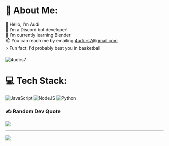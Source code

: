 # 💫 About Me:
👋 Hello, I’m Audi<br>🤖 I’m a Discord bot developer!<br>🌱 I’m currently learning Blender<br>📫 You can reach me by emailing 4udi.rs7@gmail.com<br>⚡ Fun fact: I'd probably beat you in basketball
<p align="left"> <img src="https://komarev.com/ghpvc/?username=4udirs7&label=Profile%20views&color=0e75b6&style=flat" alt="4udirs7" /> </p>

# 💻 Tech Stack:
![JavaScript](https://img.shields.io/badge/javascript-%23323330.svg?style=for-the-badge&logo=javascript&logoColor=%23F7DF1E) ![NodeJS](https://img.shields.io/badge/node.js-6DA55F?style=for-the-badge&logo=node.js&logoColor=white) ![Python](https://img.shields.io/badge/python-3670A0?style=for-the-badge&logo=python&logoColor=ffdd54)

### ✍️ Random Dev Quote
![](https://quotes-github-readme.vercel.app/api?type=horizontal&theme=radical)

---
[![](https://visitcount.itsvg.in/api?id=4udirs7&icon=0&color=0)](https://visitcount.itsvg.in)
